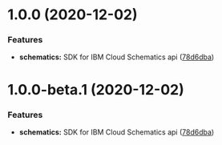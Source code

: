 # 1.0.0 (2020-12-02)


### Features

* **schematics:** SDK for IBM Cloud Schematics api ([78d6dba](https://github.com/IBM/schematics-java-sdk/commit/78d6dba7779940ce7d32b7274c8125478025afac))

# 1.0.0-beta.1 (2020-12-02)


### Features

* **schematics:** SDK for IBM Cloud Schematics api ([78d6dba](https://github.com/IBM/schematics-java-sdk/commit/78d6dba7779940ce7d32b7274c8125478025afac))
